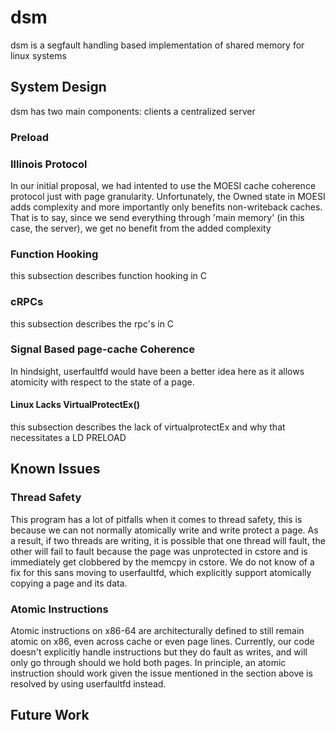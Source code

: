 # dsm 

dsm is a segfault handling based implementation of shared memory for linux systems

## System Design
dsm has two main components:
    clients
    a centralized server
### Preload


### Illinois Protocol
In our initial proposal, we had intented to use the MOESI cache coherence protocol just with page granularity.
Unfortunately, the Owned state in MOESI adds complexity and more importantly only benefits non-writeback caches.
That is to say, since we send everything through 'main memory' (in this case, the server), we get no benefit from the added complexity

### Function Hooking
this subsection describes function hooking in C

### cRPCs
this subsection describes the rpc's in C

### Signal Based page-cache Coherence
In hindsight, userfaultfd would have been a better idea here as it allows atomicity with respect to the state of a page.

#### Linux Lacks VirtualProtectEx()
this subsection describes the lack of virtualprotectEx and why that necessitates a LD PRELOAD

## Known Issues

### Thread Safety
This program has a lot of pitfalls when it comes to thread safety, this is because we can not normally atomically write and write protect a page. As a result, if two threads are writing, it is possible that one thread will fault, the other will fail to fault because the page was unprotected in cstore and is immediately get clobbered by the memcpy in cstore. We do not know of a fix for this sans moving to userfaultfd, which explicitly support atomically copying a page and its data.

### Atomic Instructions
Atomic instructions on x86-64 are architecturally defined to still remain atomic on x86, even across cache or even page lines. Currently, our code doesn't explicitly handle instructions but they do fault as writes, and will only go through should we hold both pages.
In principle, an atomic instruction should work given the issue mentioned in the section above is resolved by using userfaultfd instead.

## Future Work

